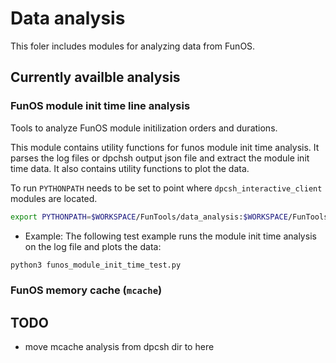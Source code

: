 # Data analysis

This foler includes modules for analyzing data from FunOS.

## Currently availble analysis

### FunOS module init time line analysis

Tools to analyze FunOS module initilization orders and durations.

This module contains utility functions for funos module init time analysis.
It parses the log files or dpchsh output json file and extract the module init time data.
It also contains utility functions to plot the data.

To run `PYTHONPATH` needs to be set to point where `dpcsh_interactive_client` modules are located.

```bash
export PYTHONPATH=$WORKSPACE/FunTools/data_analysis:$WORKSPACE/FunTools/dpcsh_interactive_client/src/dpcsh_interactive_client:$PYTHONPATH
```

- Example:
The following test example runs the module init time analysis on the log file and plots the data:

```bash
python3 funos_module_init_time_test.py

```

### FunOS memory cache (`mcache`)

## TODO

- move mcache analysis from dpcsh dir to here
